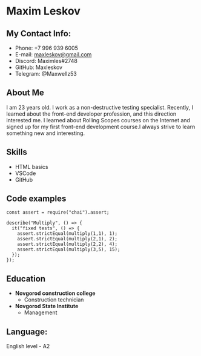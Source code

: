 # Maxim Leskov
## My Contact Info:
* Phone: +7 996 939 6005
* E-mail: maxleskov@gmail.com
* Discord: Maximles#2748
* GitHub: Maxleskov
* Telegram: @Maxwellz53
## About Me
I am 23 years old. I work as a non-destructive testing specialist. Recently, I learned about the front-end developer profession, and this direction interested me. I learned about Rolling Scopes courses on the Internet and signed up for my first front-end development course.I always strive to learn something new and interesting.
## Skills
* HTML basics
* VSCode
* GitHub
## Code examples
```
const assert = require("chai").assert;

describe("Multiply", () => {
  it("fixed tests", () => {
    assert.strictEqual(multiply(1,1), 1);
    assert.strictEqual(multiply(2,1), 2);
    assert.strictEqual(multiply(2,2), 4);
    assert.strictEqual(multiply(3,5), 15);   
  });
});
```
## Education
* **Novgorod construction college**
  * Construction technician
* **Novgorod State Institute**
  * Management
## Language:
English level - A2



